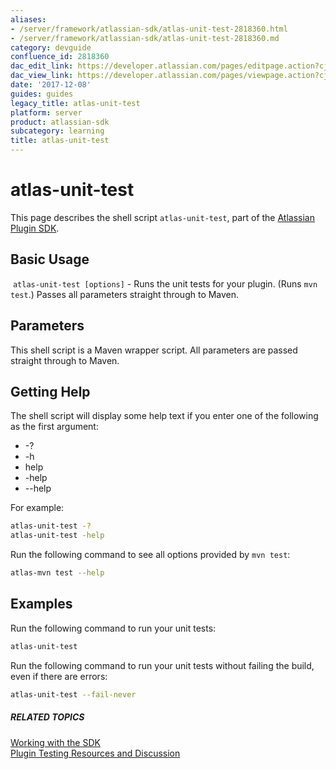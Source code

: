 ```yaml
---
aliases:
- /server/framework/atlassian-sdk/atlas-unit-test-2818360.html
- /server/framework/atlassian-sdk/atlas-unit-test-2818360.md
category: devguide
confluence_id: 2818360
dac_edit_link: https://developer.atlassian.com/pages/editpage.action?cjm=wozere&pageId=2818360
dac_view_link: https://developer.atlassian.com/pages/viewpage.action?cjm=wozere&pageId=2818360
date: '2017-12-08'
guides: guides
legacy_title: atlas-unit-test
platform: server
product: atlassian-sdk
subcategory: learning
title: atlas-unit-test
---
```

# atlas-unit-test

This page describes the shell script `atlas-unit-test`, part of the [Atlassian Plugin SDK](/server/framework/atlassian-sdk/working-with-the-sdk).

## Basic Usage

 `atlas-unit-test [options]` - Runs the unit tests for your plugin. (Runs `mvn test`.) Passes all parameters straight through to Maven.

## Parameters

This shell script is a Maven wrapper script. All parameters are passed straight through to Maven.

## Getting Help

The shell script will display some help text if you enter one of the following as the first argument:

-   -?
-   -h
-   help
-   -help
-   --help

For example:

``` bash
atlas-unit-test -?
atlas-unit-test -help
```

Run the following command to see all options provided by `mvn test`:

``` bash
atlas-mvn test --help
```

## Examples

Run the following command to run your unit tests:

``` bash
atlas-unit-test
```

Run the following command to run your unit tests without failing the build, even if there are errors:

``` bash
atlas-unit-test --fail-never
```

##### RELATED TOPICS

[Working with the SDK](/server/framework/atlassian-sdk/working-with-the-sdk)  
[Plugin Testing Resources and Discussion](https://developer.atlassian.com/pages/viewpage.action?pageId=2818627)




































































































































































































































